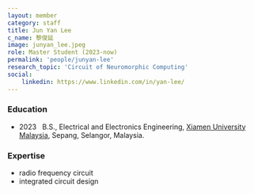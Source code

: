 ```yaml
---
layout: member
category: staff
title: Jun Yan Lee
c_name: 黎俊延
image: junyan_lee.jpeg
role: Master Student (2023-now)
permalink: 'people/junyan-lee'
research_topic: 'Circuit of Neuromorphic Computing'
social:
    linkedin: https://www.linkedin.com/in/yan-lee/
---
```


### <i class="fas fa-graduation-cap"></i> Education
- 2023 &nbsp; B.S., Electrical and Electronics Engineering, [Xiamen University Malaysia](https://www.xmu.edu.my/), Sepang, Selangor, Malaysia. 

### Expertise
- radio frequency circuit
- integrated circuit design